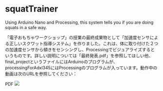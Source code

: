 # squatTrainer
Using Arduino Nano and Processing, this system tells you if you are doing squats in a safe way.

「電子おもちゃワークショップ」の授業の最終成果物として「加速度センサによる正しいスクワット指導システム」を作りました。これは、体に取り付けた２つの加速度センサから傾きをセンシングし、Processingでビジュアライズするというものです。詳しい説明については「最終発表.pdf」を参照してほしい他、final_projectというファイルにはArduinoのプログラムが、processingForAdxl345にはProcessingのプログラムが入っています。動作中の動画は次のURLを参照してください：

PDF
<img src="https://github.com/GoNishimura/images/blob/master/概要.pdf">
